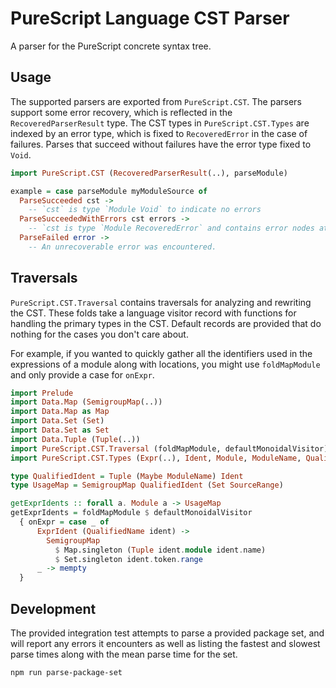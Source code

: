 # PureScript Language CST Parser

A parser for the PureScript concrete syntax tree.

## Usage

The supported parsers are exported from `PureScript.CST`. The parsers support
some error recovery, which is reflected in the `RecoveredParserResult` type.
The CST types in `PureScript.CST.Types` are indexed by an error type, which
is fixed to `RecoveredError` in the case of failures. Parses that succeed
without failures have the error type fixed to `Void`.

```purescript
import PureScript.CST (RecoveredParserResult(..), parseModule)

example = case parseModule myModuleSource of
  ParseSucceeded cst ->
    -- `cst` is type `Module Void` to indicate no errors
  ParseSucceededWithErrors cst errors ->
    -- `cst is type `Module RecoveredError` and contains error nodes at points of failure.
  ParseFailed error ->
    -- An unrecoverable error was encountered.
```

## Traversals

`PureScript.CST.Traversal` contains traversals for analyzing and rewriting
the CST. These folds take a language visitor record with functions for
handling the primary types in the CST. Default records are provided that do
nothing for the cases you don't care about.

For example, if you wanted to quickly gather all the identifiers used in the
expressions of a module along with locations, you might use `foldMapModule`
and only provide a case for `onExpr`.

```purescript
import Prelude
import Data.Map (SemigroupMap(..))
import Data.Map as Map
import Data.Set (Set)
import Data.Set as Set
import Data.Tuple (Tuple(..))
import PureScript.CST.Traversal (foldMapModule, defaultMonoidalVisitor)
import PureScript.CST.Types (Expr(..), Ident, Module, ModuleName, QualifiedName(..), SourceRange)

type QualifiedIdent = Tuple (Maybe ModuleName) Ident
type UsageMap = SemigroupMap QualifiedIdent (Set SourceRange)

getExprIdents :: forall a. Module a -> UsageMap
getExprIdents = foldMapModule $ defaultMonoidalVisitor
  { onExpr = case _ of
      ExprIdent (QualifiedName ident) ->
        SemigroupMap
          $ Map.singleton (Tuple ident.module ident.name)
          $ Set.singleton ident.token.range
      _ -> mempty
  }
```

## Development

The provided integration test attempts to parse a provided package set, and
will report any errors it encounters as well as listing the fastest and
slowest parse times along with the mean parse time for the set.

```sh
npm run parse-package-set
```
